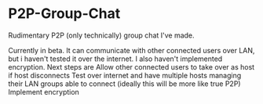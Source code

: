 P2P-Group-Chat
==============

Rudimentary P2P (only technically) group chat I've made.

Currently in beta.
It can communicate with other connected users over LAN, but i haven't tested it over the internet. I also haven't implemented encryption.
Next steps are
	Allow other connected users to take over as host if host disconnects
	Test over internet and have multiple hosts managing their LAN groups able to connect (ideally this will be more like true P2P)
	Implement encryption